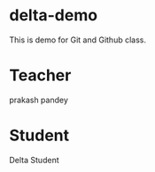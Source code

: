 # delta-demo
This is demo for Git and Github class.

# Teacher
prakash pandey

# Student
Delta Student
